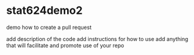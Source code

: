 # stat624demo2
demo how to create a pull request

add description of the code
add instructions for how to use
add anything that will facilitate and promote use of your repo
